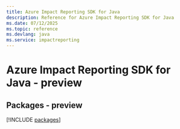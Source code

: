 ```yaml
---
title: Azure Impact Reporting SDK for Java
description: Reference for Azure Impact Reporting SDK for Java
ms.date: 07/12/2025
ms.topic: reference
ms.devlang: java
ms.service: impactreporting
---
```

# Azure Impact Reporting SDK for Java - preview
## Packages - preview
[!INCLUDE [packages](impact-reporting-index.md)]